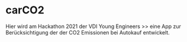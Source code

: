 # carCO2


Hier wird am Hackathon 2021 der VDI Young Engineers >> eine App zur Berücksichtigung der der CO2 Emissionen bei Autokauf entwickelt.
